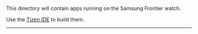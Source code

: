 This directory will contain apps running on the Samsung Frontier watch.

Use the [Tizen IDE](https://www.tizen.org/) to  build them.

-----------------------------------------------------------
